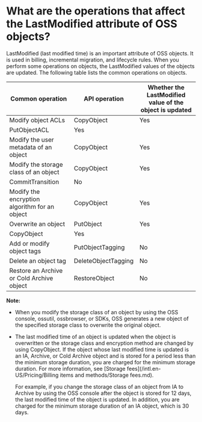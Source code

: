 # What are the operations that affect the LastModified attribute of OSS objects?

LastModified \(last modified time\) is an important attribute of OSS objects. It is used in billing, incremental migration, and lifecycle rules. When you perform some operations on objects, the LastModified values of the objects are updated. The following table lists the common operations on objects.

|Common operation|API operation|Whether the LastModified value of the object is updated|
|----------------|-------------|-------------------------------------------------------|
|Modify object ACLs|CopyObject|Yes|
|PutObjectACL|Yes|
|Modify the user metadata of an object|CopyObject|Yes|
|Modify the storage class of an object|CopyObject|Yes|
|CommitTransition|No|
|Modify the encryption algorithm for an object|CopyObject|Yes|
|Overwrite an object|PutObject|Yes|
|CopyObject|Yes|
|Add or modify object tags|PutObjectTagging|No|
|Delete an object tag|DeleteObjectTagging|No|
|Restore an Archive or Cold Archive object|RestoreObject|No|

**Note:**

-   When you modify the storage class of an object by using the OSS console, ossutil, ossbrowser, or SDKs, OSS generates a new object of the specified storage class to overwrite the original object.
-   The last modified time of an object is updated when the object is overwritten or the storage class and encryption method are changed by using CopyObject. If the object whose last modified time is updated is an IA, Archive, or Cold Archive object and is stored for a period less than the minimum storage duration, you are charged for the minimum storage duration. For more information, see [Storage fees](/intl.en-US/Pricing/Billing items and methods/Storage fees.md).

    For example, if you change the storage class of an object from IA to Archive by using the OSS console after the object is stored for 12 days, the last modified time of the object is updated. In addition, you are charged for the minimum storage duration of an IA object, which is 30 days.


